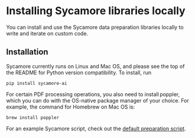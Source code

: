 # Installing Sycamore libraries locally

You can install and use the Sycamore data preparation libraries locally to write and iterate on custom code.

## Installation

Sycamore currently runs on Linux and Mac OS, and please see the top of the README for Python version compatibility. To install, run

`pip install sycamore-ai`

For certain PDF processing operations, you also need to install poppler, which you can do with the OS-native package manager of your choice. For example, the command for Homebrew on Mac OS is:

`brew install poppler`

For an example Sycamore script, check out the [default preparation script](https://github.com/aryn-ai/sycamore/blob/main/notebooks/default-prep-script.ipynb).
